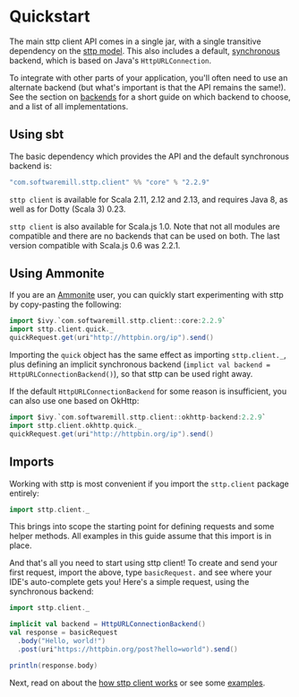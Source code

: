 # Quickstart

The main sttp client API comes in a single jar, with a single transitive dependency on the [sttp model](https://github.com/softwaremill/sttp-model). This also includes a default, [synchronous](backends/synchronous.md) backend, which is based on Java's `HttpURLConnection`. 

To integrate with other parts of your application, you'll often need to use an alternate backend (but what's important is that the API remains the same!). See the section on [backends](backends/summary.md) for a short guide on which backend to choose, and a list of all implementations.

## Using sbt

The basic dependency which provides the API and the default synchronous backend is:

```scala
"com.softwaremill.sttp.client" %% "core" % "2.2.9"
```

`sttp client` is available for Scala 2.11, 2.12 and 2.13, and requires Java 8, as well as for Dotty (Scala 3) 0.23.

`sttp client` is also available for Scala.js 1.0. Note that not all modules are compatible and there are no backends that can be used on both. The last version compatible with Scala.js 0.6 was 2.2.1.

## Using Ammonite

If you are an [Ammonite](https://ammonite.io) user, you can quickly start experimenting with sttp by copy-pasting the following:

```scala
import $ivy.`com.softwaremill.sttp.client::core:2.2.9`
import sttp.client.quick._
quickRequest.get(uri"http://httpbin.org/ip").send()
```

Importing the `quick` object has the same effect as importing `sttp.client._`, plus defining an implicit synchronous backend (`implict val backend = HttpURLConnectionBackend()`), so that sttp can be used right away.

If the default `HttpURLConnectionBackend` for some reason is insufficient, you can also use one based on OkHttp:

```scala
import $ivy.`com.softwaremill.sttp.client::okhttp-backend:2.2.9`
import sttp.client.okhttp.quick._
quickRequest.get(uri"http://httpbin.org/ip").send()
```

## Imports

Working with sttp is most convenient if you import the `sttp.client` package entirely:

```scala
import sttp.client._
```

This brings into scope the starting point for defining requests and some helper methods. All examples in this guide assume that this import is in place.

And that's all you need to start using sttp client! To create and send your first request, import the above, type `basicRequest.` and see where your IDE's auto-complete gets you! Here's a simple request, using the synchronous backend:

```scala
import sttp.client._

implicit val backend = HttpURLConnectionBackend()
val response = basicRequest
  .body("Hello, world!")  
  .post(uri"https://httpbin.org/post?hello=world").send()

println(response.body)            
```

Next, read on about the [how sttp client works](how.md) or see some [examples](examples.md).
